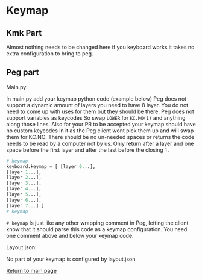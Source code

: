 # Keymap
## Kmk Part
Almost nothing needs to be changed here if you keyboard works it takes no extra
configuration to bring to peg.

## Peg part
Main.py:

 In main.py add your keymap python code (example below) Peg does not support a
 dynamic amount of layers you need to have 8 layer. You do not need  to come up
 with uses for them but they should be there. Peg does not support variables as
 keycodes So swap `LOWER` for `KC.MO(1)` and anything along those lines. Also
 for your PR to be accepted your keymap should have no custom keycodes in it as
 the Peg client wont pick them up and will swap them for KC.NO. There should be
 no un-needed spaces or returns the code needs to be read by a computer not by
 us. Only return after a layer and one space before the first layer and after
 the last before the closing `]`.
 ```python
# keymap
keyboard.keymap = [ [layer 0...], 
[layer 1...], 
[layer 2...], 
[layer 3...], 
[layer 4...], 
[layer 5...], 
[layer 6...], 
[layer 7...] ] 
# keymap
```

`# keymap` Is just like any other wrapping comment in Peg, letting the client know that it should parse this code as a keymap configuration.
You need one comment above and below your keymap code.

Layout.json:

No part of your keymap is configured by layout.json

[Return to main page](./README.md)
